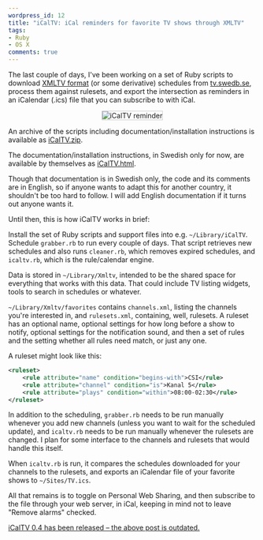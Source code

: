 ```yaml
---
wordpress_id: 12
title: "iCalTV: iCal reminders for favorite TV shows through XMLTV"
tags:
- Ruby
- OS X
comments: true
---
```

The last couple of days, I've been working on a set of Ruby scripts to download <a href="http://www.xmltv.org/">XMLTV format</a> (or some derivative) schedules from <a href="http://tv.swedb.se/">tv.swedb.se</a>, process them against rulesets, and export the intersection as reminders in an iCalendar (.ics) file that you can subscribe to with iCal.

<p style="text-align:center"><img src="https://henrik.nyh.se/uploads/icaltv.png" alt="iCalTV reminder" style="border:1px solid #CCC" /></p>

<!--more-->

An archive of the scripts including documentation/installation instructions is available as <a href="https://henrik.nyh.se/filer/iCalTV.zip">iCalTV.zip</a>.

The documentation/installation instructions, in Swedish only for now, are available by themselves as <a href="https://henrik.nyh.se/filer/iCalTV.html">iCalTV.html</a>.

Though that documentation is in Swedish only, the code and its comments are in English, so if anyone wants to adapt this for another country, it shouldn't be too hard to follow. I will add English documentation if it turns out anyone wants it.

Until then, this is how iCalTV works in brief:

Install the set of Ruby scripts and support files into e.g. <code>~/Library/iCalTV</code>. Schedule <code>grabber.rb</code> to run every couple of days. That script retrieves new schedules and also runs <code>cleaner.rb</code>, which removes expired schedules, and <code>icaltv.rb</code>, which is the rule/calendar engine.

Data is stored in <code>~/Library/Xmltv</code>, intended to be the shared space for everything that works with this data. That could include TV listing widgets, tools to search in schedules or whatever.

<code>~/Library/Xmltv/favorites</code> contains <code>channels.xml</code>, listing the channels you're interested in, and <code>rulesets.xml</code>, containing, well, rulesets. A ruleset has an optional name, optional settings for how long before a show to notify, optional settings for the notification sound, and then a set of rules and the setting whether all rules need match, or just any one.

A ruleset might look like this:

``` xml
<ruleset>
	<rule attribute="name" condition="begins-with">CSI</rule>
	<rule attribute="channel" condition="is">Kanal 5</rule>
	<rule attribute="plays" condition="within">08:00-02:30</rule>
</ruleset>
```

In addition to the scheduling, <code>grabber.rb</code> needs to be run manually whenever you add new channels (unless you want to wait for the scheduled update), and <code>icaltv.rb</code> needs to be run manually whenever the rulesets are changed. I plan for some interface to the channels and rulesets that would handle this itself.

When <code>icaltv.rb</code> is run, it compares the schedules downloaded for your channels to the rulesets, and exports an iCalendar file of your favorite shows to <code>~/Sites/TV.ics</code>.

All that remains is to toggle on Personal Web Sharing, and then subscribe to the file through your web server, in iCal, keeping in mind not to leave "Remove alarms" checked.

<p class="updated"><a href="/2006/08/icaltv-04-released/">iCalTV 0.4 has been released &ndash; the above post is outdated.</a></p>
